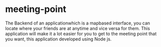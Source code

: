 # meeting-point
The Backend of an applicationwhich is a mapbased interface, you can locate where your friends  are at anytime and vice versa for them. 
This application will make it a lot easier for you to get to the meeting point that you want, this application developed using Node js.
